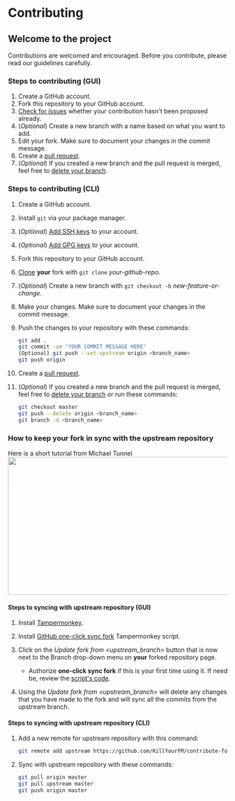 # Contributing

## Welcome to the project

Contributions are welcomed and encouraged.
Before you contribute, please read our guidelines carefully.

### Steps to contributing (GUI)

1. Create a GitHub account.
2. Fork this repository to your GitHub account.
3. [Check for issues](https://github.com/KillYourFM/contribute-foss/issues) whether your contribution hasn't been proposed already.
4. (*Optional*) Create a new branch with a name based on what you want to add.
5. Edit your fork. Make sure to document your changes in the commit message.
6. Create a [pull request](https://help.github.com/en/articles/creating-a-pull-request-from-a-fork).
7. (*Optional*) If you created a new branch and the pull request is merged, feel free to [delete your branch](https://github.blog/2013-01-09-create-and-delete-branches/).

### Steps to contributing (CLI)

1. Create a GitHub account.
2. Install `git` via your package manager.
3. (*Optional*) [Add SSH keys](https://help.github.com/en/articles/adding-a-new-ssh-key-to-your-github-account) to your account.
4. (*Optional*) [Add GPG keys](https://help.github.com/en/articles/generating-a-new-gpg-key) to your account.
5. Fork this repository to your GitHub account.
6. [Clone](https://help.github.com/en/articles/cloning-a-repository) **your** fork with `git clone` *your-github-repo*.
7. (*Optional*) Create a new branch with `git checkout -b` *new-feature-or-change*.
8. Make your changes. Make sure to document your changes in the commit message.
9. Push the changes to your repository with these commands:

    ```bash
    git add .
    git commit -am "YOUR COMMIT MESSAGE HERE"
    (Optional) git push --set-upstream origin <branch_name>
    git push origin
    ```

10. Create a [pull request](https://help.github.com/en/articles/creating-a-pull-request-from-a-fork).
11. (*Optional*) If you created a new branch and the pull request is merged, feel free to [delete your branch](https://github.blog/2013-01-09-create-and-delete-branches/) or run these commands:

    ```bash
    git checkout master
    git push --delete origin <branch_name>
    git branch -d <branch_name>
    ```

### How to keep your fork in sync with the upstream repository

Here is a short tutorial from Michael Tunnel <a href="http://www.youtube.com/watch?v=C5WxrnRVmuY"><img src="http://i.ytimg.com/vi/C5WxrnRVmuY/maxresdefault.jpg" width="560" height="315" /></a>

#### Steps to syncing with upstream repository (GUI)

1. Install [Tampermonkey](https://www.tampermonkey.net/).
2. Install [GitHub one-click sync fork](https://greasyfork.org/en/scripts/373744-github-one-click-sync-fork) Tampermonkey script.
3. Click on the *Update fork from <upstream_branch>* button that is now next to the Branch drop-down menu on **your** forked repository page.

    - Authorize **one-click sync fork** if this is your first time using it. If need be, review the [script's code](https://greasyfork.org/en/scripts/373744-github-one-click-sync-fork/code).

4. Using the *Update fork from <upstream_branch>* will delete any changes that you have made to the fork and will sync all the commits from the upstream branch.

#### Steps to syncing with upstream repository (CLI)

1. Add a new remote for upstream repository with this command:

    ```bash
    git remote add upstream https://github.com/KillYourFM/contribute-foss.git
    ```

2. Sync with upstream repository with these commands:

    ```bash
    git pull origin master
    git pull upstream master
    git push origin master
    ```
